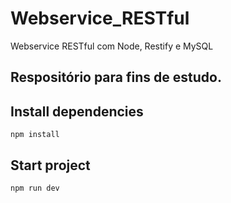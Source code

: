 # Webservice_RESTful

Webservice RESTful com Node, Restify e MySQL

## Respositório para fins de estudo.

## Install dependencies
```
npm install
```

## Start project
```
npm run dev
```
